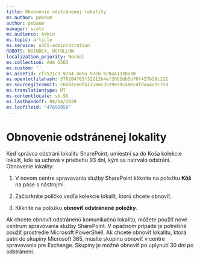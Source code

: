 ```yaml
---
title: Obnovenie odstránenej lokality
ms.author: pebaum
author: pebaum
manager: scotv
ms.audience: Admin
ms.topic: article
ms.service: o365-administration
ROBOTS: NOINDEX, NOFOLLOW
localization_priority: Normal
ms.collection: Adm_O365
ms.custom: ''
ms.assetid: cf7521c3-97b4-465a-97eb-6c0a41338a30
ms.openlocfilehash: 570284765f32212b4ef2062db5b70f427b28c121
ms.sourcegitcommit: c6692ce0fa1358ec3529e59ca0ecdfdea4cdc759
ms.translationtype: MT
ms.contentlocale: sk-SK
ms.lasthandoff: 09/14/2020
ms.locfileid: "47692058"
---
```

# <a name="restore-a-deleted-site"></a>Obnovenie odstránenej lokality

Keď správca odstráni lokalitu SharePoint, umiestni sa do Koša kolekcie lokalít, kde sa uchová v priebehu 93 dní, kým sa natrvalo odstráni. Obnovenie lokality:
  
1. V novom centre spravovania služby SharePoint kliknite na položku **Kôš** na páse s nástrojmi. 
    
2. Začiarknite políčko vedľa kolekcie lokalít, ktorú chcete obnoviť.
    
3. Kliknite na položku **obnoviť odstránené položky**.
    
Ak chcete obnoviť odstránenú komunikačnú lokalitu, môžete použiť nové centrum spravovania služby SharePoint. V opačnom prípade je potrebné použiť prostredie Microsoft PowerShell. Ak chcete obnoviť lokalitu, ktorá patrí do skupiny Microsoft 365, musíte skupinu obnoviť v centre spravovania pre Exchange. Skupiny je možné obnoviť po uplynutí 30 dní po odstránení.
  

